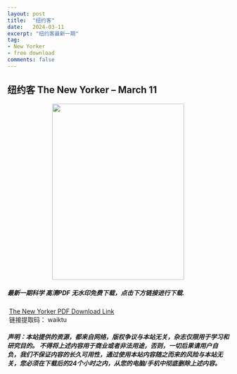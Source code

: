 ```yaml
---
layout: post
title:  "纽约客"
date:   2024-03-11
excerpt: "纽约客最新一期"
tag:
- New Yorker 
- free download
comments: false
---
```


## 纽约客 The New Yorker – March 11


<div align="center">
<img src="https://i.postimg.cc/yYdjG145/The-New-Yorker-March-11-2024-00.png" border="0" width = 300 height = 400 /> 
</div>


 <h5>最新一期科学 高清PDF 无水印免费下载，点击下方链接进行下载. </h5>
 
  <a href="https://wwk.lanzout.com/iAjJe1r30umj">The New Yorker PDF Download Link</a>  
  <br/>
  链接提取码： waiktu
 
##### 声明：本站提供的资源，都来自网络，版权争议与本站无关，杂志仅限用于学习和研究目的。 不得将上述内容用于商业或者非法用途，否则，一切后果请用户自负，我们不保证内容的长久可用性，通过使用本站内容随之而来的风险与本站无关，您必须在下载后的24个小时之内，从您的电脑/手机中彻底删除上述内容。
